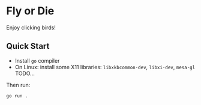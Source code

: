 # Fly or Die

Enjoy clicking birds!

## Quick Start

- Install `go` compiler
- On Linux: install some X11 libraries: `libxkbcommon-dev`, `libxi-dev`, `mesa-gl`  TODO...

Then run:

```console
go run .
```
